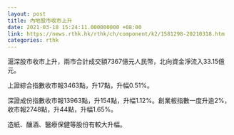```yaml
---
layout: post
title: 內地股市收市上升
date: 2021-03-18 15:24:11.000000000 +08:00
link: https://news.rthk.hk/rthk/ch/component/k2/1581298-20210318.htm
categories: rthk
---
```


滬深股市收市上升，兩市合計成交額7367億元人民幣，北向資金淨流入33.15億元。

上證綜合指數收市報3463點，升17點，升幅0.51%。

深證成份指數收市報13963點，升154點，升幅1.12%。創業板指數一度升逾2%，收市報2748點，升44點，升幅1.65%。

造紙、釀酒、醫療保健等股份有較大升幅。

